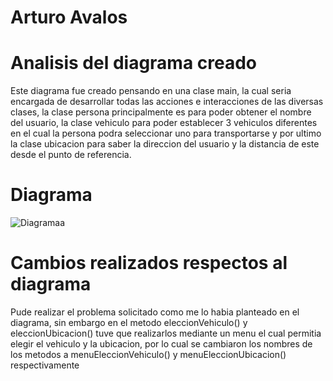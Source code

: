 # Arturo Avalos
# Analisis del diagrama creado
Este diagrama fue creado pensando en una clase main, la cual seria encargada de desarrollar todas las acciones e interacciones de las diversas clases, la clase persona principalmente es para poder obtener el nombre del usuario, la clase vehiculo para poder establecer 3 vehiculos diferentes en el cual la persona podra seleccionar uno para transportarse y por ultimo la clase ubicacion para saber la direccion del usuario y la distancia de este desde el punto de referencia.

# Diagrama
![Diagramaa](https://github.com/oruava/Transporte/assets/137134833/738d6b2f-1b98-4a26-9d95-ecf708d5a666)

# Cambios realizados respectos al diagrama
Pude realizar el problema solicitado como me lo habia planteado en el diagrama, sin embargo en el metodo eleccionVehiculo() y eleccionUbicacion() tuve que realizarlos mediante un menu el cual permitia elegir el vehiculo y la ubicacion, por lo cual se cambiaron los nombres de los metodos a menuEleccionVehiculo() y menuEleccionUbicacion() respectivamente

